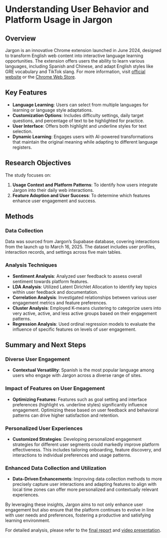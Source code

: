 # Understanding User Behavior and Platform Usage in Jargon

## Overview
Jargon is an innovative Chrome extension launched in June 2024, designed to transform English web content into interactive language learning opportunities. The extension offers users the ability to learn various languages, including Spanish and Chinese, and adapt English styles like GRE vocabulary and TikTok slang. For more information, visit [official website](https://www.jargonlearn.com/) or the [Chrome Web Store](https://chromewebstore.google.com/detail/jargon/gghkanaadhldgmknmgggdgfaonhpppoj).

## Key Features
- **Language Learning**: Users can select from multiple languages for learning or language style adaptations.
- **Customization Options**: Includes difficulty settings, daily target questions, and percentage of text to be highlighted for practice.
- **User Interface**: Offers both highlight and underline styles for text selection.
- **Dynamic Learning**: Engages users with AI-powered transformations that maintain the original meaning while adapting to different language registers.

## Research Objectives
The study focuses on:
1. **Usage Context and Platform Patterns**: To identify how users integrate Jargon into their daily web interactions.
2. **Feature Adoption and User Success**: To determine which features enhance user engagement and success.

## Methods

### Data Collection
Data was sourced from Jargon’s Supabase database, covering interactions from the launch up to March 16, 2025. The dataset includes user profiles, interaction records, and settings across five main tables.

### Analysis Techniques
- **Sentiment Analysis**: Analyzed user feedback to assess overall sentiment towards platform features.
- **LDA Analysis**: Utilized Latent Dirichlet Allocation to identify key topics within user feedback and documentation.
- **Correlation Analysis**: Investigated relationships between various user engagement metrics and feature preferences.
- **Cluster Analysis**: Employed K-means clustering to categorize users into very active, active, and less active groups based on their engagement patterns.
- **Regression Analysis**: Used ordinal regression models to evaluate the influence of specific features on levels of user engagement.


## Summary and Next Steps

### Diverse User Engagement
- **Contextual Versatility**: Spanish is the most popular language among users who engage with Jargon across a diverse range of sites.

### Impact of Features on User Engagement
- **Optimizing Features**: Features such as goal setting and interface preferences (highlight vs. underline styles) significantly influence engagement. Optimizing these based on user feedback and behavioral patterns can drive higher satisfaction and retention.

### Personalized User Experiences
- **Customized Strategies**: Developing personalized engagement strategies for different user segments could markedly improve platform effectiveness. This includes tailoring onboarding, feature discovery, and interactions to individual preferences and usage patterns.

### Enhanced Data Collection and Utilization
- **Data-Driven Enhancements**: Improving data collection methods to more precisely capture user interactions and adapting features to align with local time zones can offer more personalized and contextually relevant experiences.

By leveraging these insights, Jargon aims to not only enhance user engagement but also ensure that the platform continues to evolve in line with user needs and preferences, fostering a productive and satisfying learning environment.

For detailed analysis, please refer to the [final report](https://github.com/cyn900/JSC370-project/blob/main/finalReport.pdf) and [video presentation](https://drive.google.com/file/d/1znOqHIaAsB1tQk7CutbS2I1zb-M2QEyq/view?usp=sharing).
